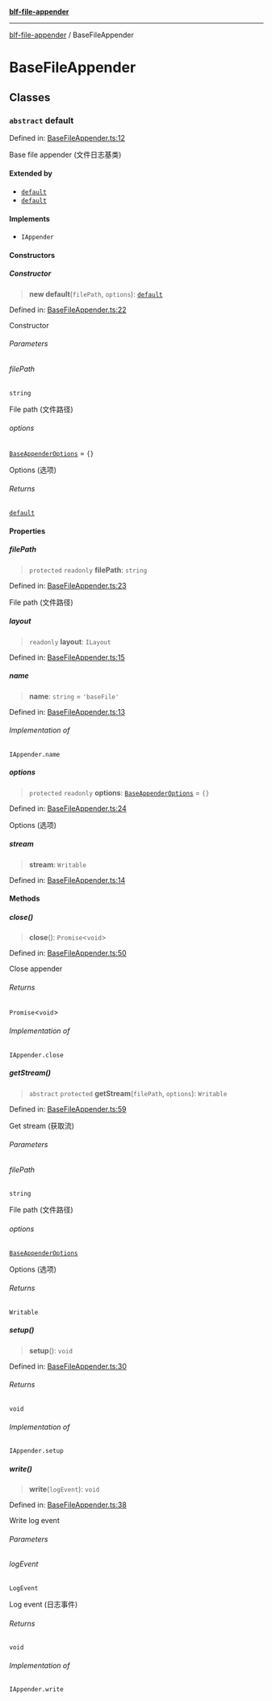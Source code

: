 [**blf-file-appender**](index.md)

***

[blf-file-appender](index.md) / BaseFileAppender

# BaseFileAppender

## Classes

### `abstract` default

Defined in: [BaseFileAppender.ts:12](https://github.com/fengxinming/log-base/blob/8667f4e9ec4dc1a7959cf628998a70ef9d3209f9/packages/file-appender/src/BaseFileAppender.ts#L12)

Base file appender (文件日志基类)

#### Extended by

- [`default`](DateFileAppender.md#default)
- [`default`](FileAppender.md#default)

#### Implements

- `IAppender`

#### Constructors

##### Constructor

> **new default**(`filePath`, `options`): [`default`](#default)

Defined in: [BaseFileAppender.ts:22](https://github.com/fengxinming/log-base/blob/8667f4e9ec4dc1a7959cf628998a70ef9d3209f9/packages/file-appender/src/BaseFileAppender.ts#L22)

Constructor

###### Parameters

###### filePath

`string`

File path (文件路径)

###### options

[`BaseAppenderOptions`](typings.md#baseappenderoptions) = `{}`

Options (选项)

###### Returns

[`default`](#default)

#### Properties

##### filePath

> `protected` `readonly` **filePath**: `string`

Defined in: [BaseFileAppender.ts:23](https://github.com/fengxinming/log-base/blob/8667f4e9ec4dc1a7959cf628998a70ef9d3209f9/packages/file-appender/src/BaseFileAppender.ts#L23)

File path (文件路径)

##### layout

> `readonly` **layout**: `ILayout`

Defined in: [BaseFileAppender.ts:15](https://github.com/fengxinming/log-base/blob/8667f4e9ec4dc1a7959cf628998a70ef9d3209f9/packages/file-appender/src/BaseFileAppender.ts#L15)

##### name

> **name**: `string` = `'baseFile'`

Defined in: [BaseFileAppender.ts:13](https://github.com/fengxinming/log-base/blob/8667f4e9ec4dc1a7959cf628998a70ef9d3209f9/packages/file-appender/src/BaseFileAppender.ts#L13)

###### Implementation of

`IAppender.name`

##### options

> `protected` `readonly` **options**: [`BaseAppenderOptions`](typings.md#baseappenderoptions) = `{}`

Defined in: [BaseFileAppender.ts:24](https://github.com/fengxinming/log-base/blob/8667f4e9ec4dc1a7959cf628998a70ef9d3209f9/packages/file-appender/src/BaseFileAppender.ts#L24)

Options (选项)

##### stream

> **stream**: `Writable`

Defined in: [BaseFileAppender.ts:14](https://github.com/fengxinming/log-base/blob/8667f4e9ec4dc1a7959cf628998a70ef9d3209f9/packages/file-appender/src/BaseFileAppender.ts#L14)

#### Methods

##### close()

> **close**(): `Promise`\<`void`\>

Defined in: [BaseFileAppender.ts:50](https://github.com/fengxinming/log-base/blob/8667f4e9ec4dc1a7959cf628998a70ef9d3209f9/packages/file-appender/src/BaseFileAppender.ts#L50)

Close appender

###### Returns

`Promise`\<`void`\>

###### Implementation of

`IAppender.close`

##### getStream()

> `abstract` `protected` **getStream**(`filePath`, `options`): `Writable`

Defined in: [BaseFileAppender.ts:59](https://github.com/fengxinming/log-base/blob/8667f4e9ec4dc1a7959cf628998a70ef9d3209f9/packages/file-appender/src/BaseFileAppender.ts#L59)

Get stream (获取流)

###### Parameters

###### filePath

`string`

File path (文件路径)

###### options

[`BaseAppenderOptions`](typings.md#baseappenderoptions)

Options (选项)

###### Returns

`Writable`

##### setup()

> **setup**(): `void`

Defined in: [BaseFileAppender.ts:30](https://github.com/fengxinming/log-base/blob/8667f4e9ec4dc1a7959cf628998a70ef9d3209f9/packages/file-appender/src/BaseFileAppender.ts#L30)

###### Returns

`void`

###### Implementation of

`IAppender.setup`

##### write()

> **write**(`logEvent`): `void`

Defined in: [BaseFileAppender.ts:38](https://github.com/fengxinming/log-base/blob/8667f4e9ec4dc1a7959cf628998a70ef9d3209f9/packages/file-appender/src/BaseFileAppender.ts#L38)

Write log event

###### Parameters

###### logEvent

`LogEvent`

Log event (日志事件)

###### Returns

`void`

###### Implementation of

`IAppender.write`
